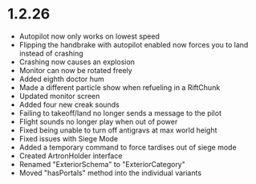 # 1.2.26
- Autopilot now only works on lowest speed
- Flipping the handbrake with autopilot enabled now forces you to land instead of crashing
- Crashing now causes an explosion
- Monitor can now be rotated freely
- Added eighth doctor hum
- Made a different particle show when refueling in a RiftChunk
- Updated monitor screen
- Added four new creak sounds
- Failing to takeoff/land no longer sends a message to the pilot
- Flight sounds no longer play when out of power
- Fixed being unable to turn off antigravs at max world height
- Fixed issues with Siege Mode
- Added a temporary command to force tardises out of siege mode
- Created ArtronHolder interface
- Renamed "ExteriorSchema" to "ExteriorCategory"
- Moved "hasPortals" method into the individual variants
